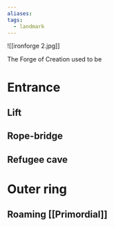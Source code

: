 ```yaml
---
aliases: 
tags:
  - landmark
---
```

![[ironforge 2.jpg]]

The Forge of Creation used to be

# Entrance
## Lift
## Rope-bridge
## Refugee cave
# Outer ring
## Roaming [[Primordial]]

